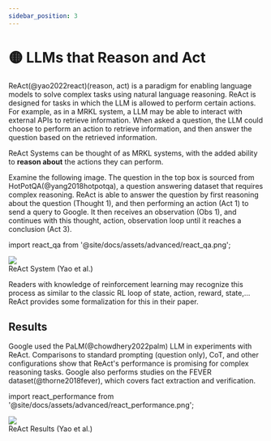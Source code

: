 ```yaml
---
sidebar_position: 3
---
```


# 🟡 LLMs that Reason and Act

ReAct(@yao2022react)(reason, act) is a paradigm for enabling language models to solve complex 
tasks using natural language reasoning. ReAct is designed for tasks in which the LLM is 
allowed to perform certain actions. For example, as in a MRKL system, a LLM may be able 
to interact with external APIs to retrieve information. When asked a question, the LLM
could choose to perform an action to retrieve information, and then answer the question
based on the retrieved information.

ReAct Systems can be thought of as MRKL systems, with the added ability to **reason
about** the actions they can perform.

Examine the following image. The question in the top box is sourced from HotPotQA(@yang2018hotpotqa),
a question answering dataset that requires complex reasoning. ReAct is able to answer the question by
first reasoning about the question (Thought 1), and then performing an action (Act 1) to send a query 
to Google. It then receives an observation (Obs 1), and continues with this thought, action, observation
loop until it reaches a conclusion (Act 3). 


import react_qa from '@site/docs/assets/advanced/react_qa.png';

<div style={{textAlign: 'center'}}>
  <img src={react_qa} style={{width: "500px"}} />
</div>

<div style={{textAlign: 'center'}}>
ReAct System (Yao et al.)
</div>


Readers with knowledge of reinforcement learning may recognize this process as similar to the classic
RL loop of state, action, reward, state,... ReAct provides some formalization for 
this in their paper.


## Results

Google used the PaLM(@chowdhery2022palm) LLM in experiments with ReAct. 
Comparisons to standard prompting (question only), CoT, and other configurations
show that ReAct's performance is promising for complex reasoning tasks. Google 
also performs studies on the FEVER dataset(@thorne2018fever), which covers
fact extraction and verification. 

import react_performance from '@site/docs/assets/advanced/react_performance.png';

<div style={{textAlign: 'center'}}>
  <img src={react_performance} style={{width: "500px"}} />
</div>

<div style={{textAlign: 'center'}}>
ReAct Results (Yao et al.)
</div>


